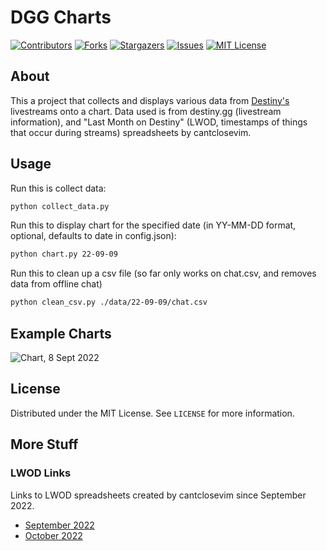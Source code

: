 # DGG Charts

[![Contributors][contributors-shield]][contributors-url]
[![Forks][forks-shield]][forks-url]
[![Stargazers][stars-shield]][stars-url]
[![Issues][issues-shield]][issues-url]
[![MIT License][license-shield]][license-url]

## About

This a project that collects and displays various data from [Destiny's](https://www.youtube.com/user/destiny) 
livestreams onto a chart. Data used is from destiny.gg (livestream information), and "Last Month on Destiny" (LWOD, timestamps of things that occur during streams) 
spreadsheets by cantclosevim.

## Usage

Run this is collect data:
```sh
python collect_data.py
```

Run this to display chart for the specified date (in YY-MM-DD format, optional, defaults to date in config.json):
```sh
python chart.py 22-09-09
```

Run this to clean up a csv file (so far only works on chat.csv, and removes data from offline chat)
```sh
python clean_csv.py ./data/22-09-09/chat.csv
```

## Example Charts

![Chart, 8 Sept 2022](https://i.imgur.com/T8z6YCE.png)

## License

Distributed under the MIT License. See `LICENSE` for more information.

## More Stuff

### LWOD Links

Links to LWOD spreadsheets created by cantclosevim since September 2022.

- [September 2022](https://docs.google.com/spreadsheets/d/1vkx2vxMiNkoqRXRfWrZJms_k7-toLWXxHIE2MJJPv5Y/edit?usp=sharing)
- [October 2022](https://docs.google.com/spreadsheets/d/1BY2ICnELKlwXE5qbsaDtMyu0HMHPHEWdvz2c1GculYQ)



[contributors-shield]: https://img.shields.io/github/contributors/Fritz-02/dgg-charts.svg?style=for-the-badge
[contributors-url]: https://github.com/Fritz-02/dgg-charts/graphs/contributors
[forks-shield]: https://img.shields.io/github/forks/Fritz-02/dgg-charts.svg?style=for-the-badge
[forks-url]: https://github.com/Fritz-02/dgg-charts/network/members
[stars-shield]: https://img.shields.io/github/stars/Fritz-02/dgg-charts.svg?style=for-the-badge
[stars-url]: https://github.com/Fritz-02/dgg-charts/stargazers
[issues-shield]: https://img.shields.io/github/issues/Fritz-02/dgg-charts.svg?style=for-the-badge
[issues-url]: https://github.com/Fritz-02/dgg-charts/issues
[license-shield]: https://img.shields.io/github/license/Fritz-02/dgg-charts.svg?style=for-the-badge
[license-url]: https://github.com/Fritz-02/dgg-charts/blob/master/LICENSE
